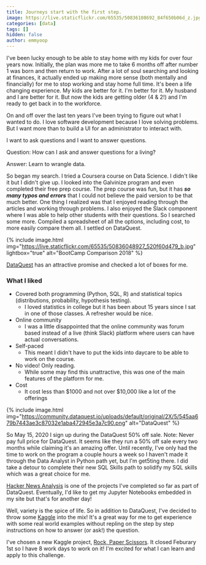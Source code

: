 ```yaml
---
title: Journeys start with the first step.
image: https://live.staticflickr.com/65535/50836108692_84f650b06d_z.jpg
categories: [data]
tags: []
hidden: false
author: emmyoop
---
```


I've been lucky enough to be able to stay home with my kids for over four years now.  Initially, the plan was more me to take 6 months off after number 1 was born and then return to work.  After a lot of soul searching and looking at finances, it actually ended up making more sense (both mentally and financially) for me to stop working and stay home full time.  It's been a life changing experience.  My kids are better for it.  I'm better for it.  My husband and I are better for it.  But now the kids are getting older (4 & 2!) and I'm ready to get back in to the workforce.  

On and off over the last ten years I've been trying to figure out what I wanted to do.  I love software development because I love solving problems.  But I want more than to build a UI for an administrator to interact with.  

I want to ask questions and I want to answer questions.

Question:  How can I ask and answer questions for a living?

Answer: Learn to wrangle data.

So began my search.  I tried a Coursera course on Data Science.  I didn't like it but I didn't give up.  I looked into the Galvinize program and even completed their free prep course.  The prep course was fun, but it has ***so many typos and errors*** that I could not believe the paid version to be that much better.  One thing I realized was that I enjoyed reading through the articles and working through problems.  I also enjoyed the Slack component where I was able to help other students with their questions.  So I searched some more.  Compiled a spreadsheet of all the options, including cost, to more easily compare them all.  I settled on DataQuest.


{% include image.html img="https://live.staticflickr.com/65535/50836048927_520f60d479_b.jpg" lightbox="true" alt="BootCamp Comparison 2018" %}


[DataQuest](https://dataquest.io) has an attractive promise and checked a lot of boxes for me.  

### What I liked
- Covered both programming (Python, SQL, R) and statistical topics (distributions, probability, hypothesis testing).  
    - I loved statistics in college but it has been about 15 years since I sat in one of those classes.  A refresher would be nice.
- Online community
    - I was a little disappointed that the online community was forum based instead of a live (think Slack) platform where users can have actual conversations.
- Self-paced 
    - This meant I didn't have to put the kids into daycare to be able to work on the course.  
- No video! Only reading.  
    - While some may find this unattractive, this was one of the main features of the platform for me.
- Cost
    - It cost less than $1000 and not over $10,000 like a lot of the offerings

{% include image.html img="https://community.dataquest.io/uploads/default/original/2X/5/545aa679b7443ae3c87032e1aba472945e3a7c90.png" alt="DataQuest" %}


So May 15, 2020 I sign up during the DataQuest 50% off sale.  Note: Never pay full price for DataQuest.  It seems like they run a 50% off sale every two months while claiming it's an amazing offer.  Until recently, I've only had the time to work on the program a couple hours a week so I haven't made it through the Data Analyst in Python path yet, but I'm get5ting there.  I did take a detour to complete their new SQL Skills path to solidify my SQL skills which was a great choice for me.

[Hacker News Analysis](https://github.com/emmyoop/learn-data/blob/master/DataQuest/Data%20Analyst%20in%20Python/hacker%20news%20project/Hacker%20News%20Analysis.ipynb) is one of the projects I've completed so far as part of DataQuest.  Eventually, I'd like to get my Jupyter Notebooks embedded in my site but that's for another day!

Well, variety is the spice of life.  So in addition to DataQuest, I've decided to throw some [Kaggle](https://kaggle.com) into the mix!  It's a great way for me to get experience with some real world examples without repling on the step by step instructions on how to answer (or ask!) the question.


I've chosen a new Kaggle project, [Rock, Paper Scissors](https://www.kaggle.com/c/rock-paper-scissors).  It closed Feburary 1st so I have 8 work days to work on it!  I'm excited for what I can learn and apply to this challenge.


